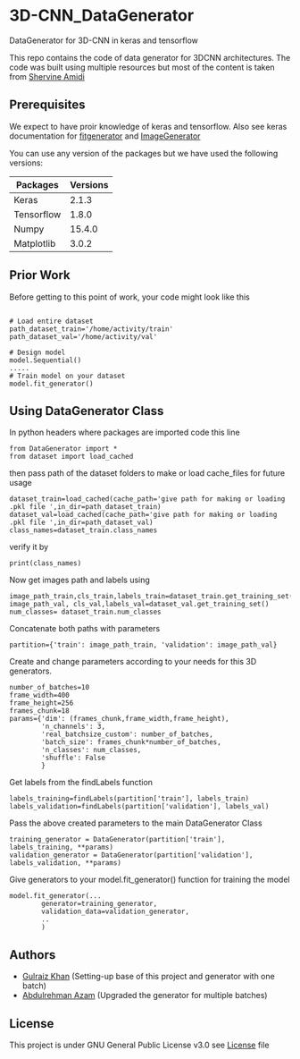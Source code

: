 # 3D-CNN_DataGenerator
DataGenerator for 3D-CNN in keras and tensorflow

This repo contains the code of data generator for 3DCNN architectures. The code was built using multiple resources but most of the content is taken from [Shervine Amidi](https://stanford.edu/~shervine/blog/keras-how-to-generate-data-on-the-fly)

## Prerequisites
We expect to have proir knowledge of keras and tensorflow. Also see keras documentation for [fitgenerator](https://keras.io/models/sequential/#fit_generator) and [ImageGenerator](https://keras.io/preprocessing/image/#imagedatagenerator-class)


You can use any version of the packages but we have used the following versions: 

Packages      | Versions
------------- | -------------
Keras         | 2.1.3
Tensorflow    | 1.8.0
Numpy         | 15.4.0
Matplotlib    | 3.0.2

## Prior Work

Before getting to this point of work, your code might look like this 

```

# Load entire dataset
path_dataset_train='/home/activity/train'
path_dataset_val='/home/activity/val'

# Design model
model.Sequential()
.....
# Train model on your dataset
model.fit_generator()
```
## Using DataGenerator Class
In python headers where packages are imported code this line
```
from DataGenerator import *
from dataset import load_cached
```
then pass path of the dataset folders to make or load cache_files for future usage

```
dataset_train=load_cached(cache_path='give path for making or loading .pkl file ',in_dir=path_dataset_train)
dataset_val=load_cached(cache_path='give path for making or loading .pkl file ',in_dir=path_dataset_val)
class_names=dataset_train.class_names
```
verify it by 

```
print(class_names)
```

Now get images path and labels using 

```
image_path_train,cls_train,labels_train=dataset_train.get_training_set()
image_path_val, cls_val,labels_val=dataset_val.get_training_set()
num_classes= dataset_train.num_classes
```

Concatenate both paths with parameters

```
partition={'train': image_path_train, 'validation': image_path_val}
```

Create and change parameters according to your needs for this 3D generators.

```
number_of_batches=10
frame_width=400
frame_height=256
frames_chunk=18
params={'dim': (frames_chunk,frame_width,frame_height),
        'n_channels': 3,
        'real_batchsize_custom': number_of_batches,
        'batch_size': frames_chunk*number_of_batches,
        'n_classes': num_classes,
        'shuffle': False
        }
```

Get labels from the findLabels function

```
labels_training=findLabels(partition['train'], labels_train)
labels_validation=findLabels(partition['validation'], labels_val)
```


Pass the above created parameters to the main DataGenerator Class

```
training_generator = DataGenerator(partition['train'], labels_training, **params)
validation_generator = DataGenerator(partition['validation'], labels_validation, **params)
```

Give generators to your model.fit_generator() function for training the model

```
model.fit_generator(...
        generator=training_generator,
        validation_data=validation_generator,
        ..
        )
```
## Authors
* [Gulraiz Khan](https://github.com/gulraizk94) (Setting-up base of this project and generator with one batch)
* [Abdulrehman Azam](https://github.com/arehmanAzam) (Upgraded the generator for multiple batches)

## License
This project is under GNU General Public License v3.0 see [License](https://github.com/arehmanAzam/3D-CNN_DataGenerator/blob/master/LICENSE) file

